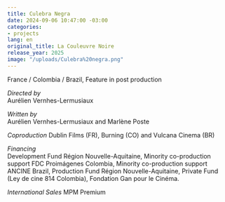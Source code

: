 ```yaml
---
title: Culebra Negra
date: 2024-09-06 10:47:00 -03:00
categories:
- projects
lang: en
original_title: La Couleuvre Noire
release_year: 2025
image: "/uploads/Culebra%20negra.png"
---
```


France / Colombia / Brazil, Feature in post production

_Directed by_  
Aurélien Vernhes-Lermusiaux

_Written by_  
Aurélien Vernhes-Lermusiaux and Marlène Poste

_Coproduction_ 
Dublin Films (FR), Burning (CO) and Vulcana Cinema (BR)

_Financing_  
Development Fund Région Nouvelle-Aquitaine, Minority
co-production support FDC Proimágenes Colombia, Minority co-production
support ANCINE Brazil, Production Fund Région Nouvelle-Aquitaine, Private
Fund (Ley de cine 814 Colombia), Fondation Gan pour le Cinéma.

_International Sales_
 MPM Premium